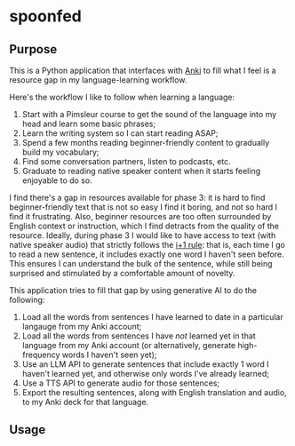 # spoonfed

## Purpose

This is a Python application that interfaces with [Anki](https://apps.ankiweb.net/) to fill what I feel is a resource gap in my language-learning workflow. 

Here's the workflow I like to follow when learning a language:
1. Start with a Pimsleur course to get the sound of the language into my head and learn some basic phrases;
2. Learn the writing system so I can start reading ASAP;
3. Spend a few months reading beginner-friendly content to gradually build my vocabulary;
4. Find some conversation partners, listen to podcasts, etc.
5. Graduate to reading native speaker content when it starts feeling enjoyable to do so.

I find there's a gap in resources available for phase 3: it is hard to find beginner-friendly text that is not so easy I find it boring, and not so hard I find it frustrating. Also, beginner resources are too often surrounded by English context or instruction, which I find detracts from the quality of the resource. Ideally, during phase 3 I would like to have access to text (with native speaker audio) that strictly follows the [i+1 rule](https://en.wikipedia.org/wiki/Input_hypothesis): that is, each time I go to read a new sentence, it includes exactly one word I haven't seen before. This ensures I can understand the bulk of the sentence, while still being surprised and stimulated by a comfortable amount of novelty. 

This application tries to fill that gap by using generative AI to do the following:
1. Load all the words from sentences I have learned to date in a particular langauge from my Anki account;
2. Load all the words from sentences I have _not_ learned yet in that language from my Anki account (or alternatively, generate high-frequency words I haven't seen yet);
3. Use an LLM API to generate sentences that include exactly 1 word I haven't learned yet, and otherwise only words I've already learned;
4. Use a TTS API to generate audio for those sentences;
5. Export the resulting sentences, along with English translation and audio, to my Anki deck for that language. 

## Usage
